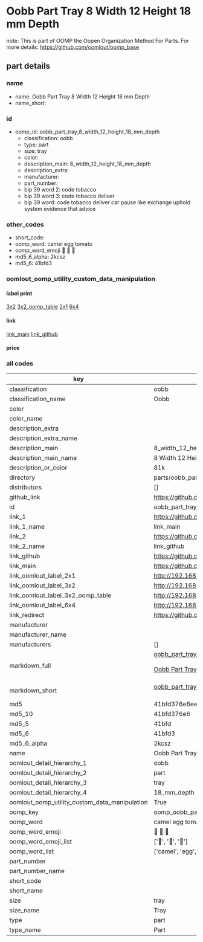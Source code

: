 # Oobb Part Tray 8 Width 12 Height 18 mm Depth  

note: This is part of OOMP the Oopen Organization Method For Parts. For more details: https://github.com/oomlout/oomp_base

##  part details
  







### name
* name: Oobb Part Tray 8 Width 12 Height 18 mm Depth
* name_short: 
### id
* oomp_id: oobb_part_tray_8_width_12_height_18_mm_depth
  * classification: oobb
  * type: part
  * size: tray
  * color: 
  * description_main: 8_width_12_height_18_mm_depth
  * description_extra: 
  * manufacturer: 
  * part_number: 
  * bip 39 word 2: code tobacco
  * bip 39 word 3: code tobacco deliver
  * bip 39 word: code tobacco deliver car pause like exchange uphold system evidence that advice

### other_codes
* short_code: 
* oomp_word: camel egg tomato
* oomp_word_emoji :camel: :egg: :tomato:
* md5_6_alpha: 2kcsz
* md5_6: 41bfd3






### oomlout_oomp_utility_custom_data_manipulation
#### label print
[3x2](http://192.168.1.245:1112/?label=oomp%202kcsz)
[3x2_oomp_table](http://192.168.1.108:1112/?label=oomp%202kcsz)
[2x1](http://192.168.1.242:1112/?label=oomp%202kcsz)
[6x4](http://192.168.1.55:1112/?label=oomp%202kcsz)    

#### link

[link_main](https://github.com/oomlout/oomlout_oomp_version_1_messy/tree/main/parts/oobb_part_tray_8_width_12_height_18_mm_depth) [link_github](https://github.com/oomlout/oomlout_oomp_version_1_messy/tree/main/parts/oobb_part_tray_8_width_12_height_18_mm_depth)                             

#### price







### all codes 
| key | value |  
| --- | --- |  
| classification | oobb |  
| classification_name | Oobb |  
| color |  |  
| color_name |  |  
| description_extra |  |  
| description_extra_name |  |  
| description_main | 8_width_12_height_18_mm_depth |  
| description_main_name | 8 Width 12 Height 18 mm Depth |  
| description_or_color | 81k |  
| directory | parts/oobb_part_tray_8_width_12_height_18_mm_depth |  
| distributors | [] |  
| github_link | https://github.com/oomlout/oomlout_oomp_part_src/tree/main/parts/oobb_part_tray_8_width_12_height_18_mm_depth |  
| id | oobb_part_tray_8_width_12_height_18_mm_depth |  
| link_1 | https://github.com/oomlout/oomlout_oomp_version_1_messy/tree/main/parts/oobb_part_tray_8_width_12_height_18_mm_depth |  
| link_1_name | link_main |  
| link_2 | https://github.com/oomlout/oomlout_oomp_version_1_messy/tree/main/parts/oobb_part_tray_8_width_12_height_18_mm_depth |  
| link_2_name | link_github |  
| link_github | https://github.com/oomlout/oomlout_oomp_version_1_messy/tree/main/parts/oobb_part_tray_8_width_12_height_18_mm_depth |  
| link_main | https://github.com/oomlout/oomlout_oomp_version_1_messy/tree/main/parts/oobb_part_tray_8_width_12_height_18_mm_depth |  
| link_oomlout_label_2x1 | http://192.168.1.242:1112/?label=oomp%202kcsz |  
| link_oomlout_label_3x2 | http://192.168.1.245:1112/?label=oomp%202kcsz |  
| link_oomlout_label_3x2_oomp_table | http://192.168.1.108:1112/?label=oomp%202kcsz |  
| link_oomlout_label_6x4 | http://192.168.1.55:1112/?label=oomp%202kcsz |  
| link_redirect | https://github.com/oomlout/oomlout_oomp_version_1_messy/tree/main/parts/oobb_part_tray_8_width_12_height_18_mm_depth |  
| manufacturer |  |  
| manufacturer_name |  |  
| manufacturers | [] |  
| markdown_full | [oobb_part_tray_8_width_12_height_18_mm_depth](none)<br>[](none)<br>[Oobb Part Tray 8 Width 12 Height 18 Mm Depth](none)<br><br> |  
| markdown_short | [oobb_part_tray_8_width_12_height_18_mm_depth](none)<br><br> |  
| md5 | 41bfd376e6eec9d606d0b2247438c968 |  
| md5_10 | 41bfd376e6 |  
| md5_5 | 41bfd |  
| md5_6 | 41bfd3 |  
| md5_6_alpha | 2kcsz |  
| name | Oobb Part Tray 8 Width 12 Height 18 mm Depth |  
| oomlout_detail_hierarchy_1 | oobb |  
| oomlout_detail_hierarchy_2 | part |  
| oomlout_detail_hierarchy_3 | tray |  
| oomlout_detail_hierarchy_4 | 18_mm_depth |  
| oomlout_oomp_utility_custom_data_manipulation | True |  
| oomp_key | oomp_oobb_part_tray_8_width_12_height_18_mm_depth |  
| oomp_word | camel egg tomato |  
| oomp_word_emoji | :camel: :egg: :tomato: |  
| oomp_word_emoji_list | [':camel:', ':egg:', ':tomato:'] |  
| oomp_word_list | ['camel', 'egg', 'tomato'] |  
| part_number |  |  
| part_number_name |  |  
| short_code |  |  
| short_name |  |  
| size | tray |  
| size_name | Tray |  
| type | part |  
| type_name | Part |  
